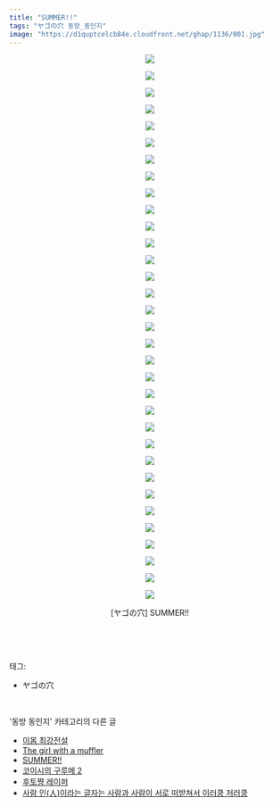 ```yaml
---
title: "SUMMER!!"
tags: "ヤゴの穴 동방_동인지"
image: "https://d1quptcelcb84e.cloudfront.net/ghap/1136/001.jpg"
---
```

<div class="article">
<p style="text-align: center; clear: none; float: none;"><img src="{{ site.imgserver8 }}/ghap/1136/001.jpg"/></p>
<p style="text-align: center; clear: none; float: none;"><img src="{{ site.imgserver8 }}/ghap/1136/002.jpg"/></p>
<p style="text-align: center; clear: none; float: none;"><img src="{{ site.imgserver8 }}/ghap/1136/003.jpg"/></p>
<p style="text-align: center; clear: none; float: none;"><img src="{{ site.imgserver8 }}/ghap/1136/004.jpg"/></p>
<p style="text-align: center; clear: none; float: none;"><img src="{{ site.imgserver8 }}/ghap/1136/005.jpg"/></p>
<p style="text-align: center; clear: none; float: none;"><img src="{{ site.imgserver8 }}/ghap/1136/006.jpg"/></p>
<p style="text-align: center; clear: none; float: none;"><img src="{{ site.imgserver8 }}/ghap/1136/007.jpg"/></p>
<p style="text-align: center; clear: none; float: none;"><img src="{{ site.imgserver8 }}/ghap/1136/008.jpg"/></p>
<p style="text-align: center; clear: none; float: none;"><img src="{{ site.imgserver8 }}/ghap/1136/009.jpg"/></p>
<p style="text-align: center; clear: none; float: none;"><img src="{{ site.imgserver8 }}/ghap/1136/010.jpg"/></p>
<p style="text-align: center; clear: none; float: none;"><img src="{{ site.imgserver8 }}/ghap/1136/011.jpg"/></p>
<p style="text-align: center; clear: none; float: none;"><img src="{{ site.imgserver8 }}/ghap/1136/012.jpg"/></p>
<p style="text-align: center; clear: none; float: none;"><img src="{{ site.imgserver8 }}/ghap/1136/013.jpg"/></p>
<p style="text-align: center; clear: none; float: none;"><img src="{{ site.imgserver8 }}/ghap/1136/014.jpg"/></p>
<p style="text-align: center; clear: none; float: none;"><img src="{{ site.imgserver8 }}/ghap/1136/015.jpg"/></p>
<p style="text-align: center; clear: none; float: none;"><img src="{{ site.imgserver8 }}/ghap/1136/016.jpg"/></p>
<p style="text-align: center; clear: none; float: none;"><img src="{{ site.imgserver8 }}/ghap/1136/017.jpg"/></p>
<p style="text-align: center; clear: none; float: none;"><img src="{{ site.imgserver8 }}/ghap/1136/018.jpg"/></p>
<p style="text-align: center; clear: none; float: none;"><img src="{{ site.imgserver8 }}/ghap/1136/019.jpg"/></p>
<p style="text-align: center; clear: none; float: none;"><img src="{{ site.imgserver8 }}/ghap/1136/020.jpg"/></p>
<p style="text-align: center; clear: none; float: none;"><img src="{{ site.imgserver8 }}/ghap/1136/021.jpg"/></p>
<p style="text-align: center; clear: none; float: none;"><img src="{{ site.imgserver8 }}/ghap/1136/022.jpg"/></p>
<p style="text-align: center; clear: none; float: none;"><img src="{{ site.imgserver8 }}/ghap/1136/023.jpg"/></p>
<p style="text-align: center; clear: none; float: none;"><img src="{{ site.imgserver8 }}/ghap/1136/024.jpg"/></p>
<p style="text-align: center; clear: none; float: none;"><img src="{{ site.imgserver8 }}/ghap/1136/025.jpg"/></p>
<p style="text-align: center; clear: none; float: none;"><img src="{{ site.imgserver8 }}/ghap/1136/026.jpg"/></p>
<p style="text-align: center; clear: none; float: none;"><img src="{{ site.imgserver8 }}/ghap/1136/027.jpg"/></p>
<p style="text-align: center; clear: none; float: none;"><img src="{{ site.imgserver8 }}/ghap/1136/028.jpg"/></p>
<p style="text-align: center; clear: none; float: none;"><img src="{{ site.imgserver8 }}/ghap/1136/029.jpg"/></p>
<p style="text-align: center; clear: none; float: none;"><img src="{{ site.imgserver8 }}/ghap/1136/030.jpg"/></p>
<p style="text-align: center; clear: none; float: none;"><img src="{{ site.imgserver8 }}/ghap/1136/031.jpg"/></p>
<p style="text-align: center; clear: none; float: none;"><img src="{{ site.imgserver8 }}/ghap/1136/032.jpg"/></p>
<p style="text-align: center; clear: none; float: none;"><img src="{{ site.imgserver8 }}/ghap/1136/033.jpg"/></p>
<p style="text-align: center; clear: none; float: none;">[ヤゴの穴] SUMMER!!</p>
<p><br/></p>
</div><br/>
<div class="tagTrail">
<p>태그: </p>
<ul>
<li>ヤゴの穴</li>
</ul>
</div><br/>
<div class="another">
<p>'동방 동인지' 카테고리의 다른 글</p>
<ul>
<li><a href="/ghap_1138">이몸 최강전설</a></li>
<li><a href="/ghap_1137">The girl with a muffler</a></li>
<li><a href="/ghap_1136">SUMMER!!</a></li>
<li><a href="/ghap_1135">코이시의 구루메 2</a></li>
<li><a href="/ghap_1134">후토쨩 레이퍼</a></li>
<li><a href="/ghap_1133">사람 인(人)이라는 글자는 사람과 사람이 서로 떠받쳐서 이러쿵 저러쿵</a></li>
</ul>
</div><br/>
<div class="cb_module cb_fluid">
<div class="cb_wrt cb_profile">
</div><!-- commentList close -->
</div><br/>
